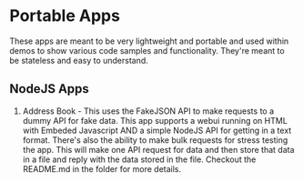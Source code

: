 # Portable Apps
These apps are meant to be very lightweight and portable and used within demos to show various code samples and functionality. They're meant to be stateless and easy to understand.

## NodeJS Apps

1. Address Book - This uses the FakeJSON API to make requests to a dummy API for fake data. This app supports a webui running on HTML with Embeded Javascript AND a simple NodeJS API for getting in a text format. There's also the ability to make bulk requests for stress testing the app. This will make one API request for data and then store that data in a file and reply with the data stored in the file. Checkout the README.md in the folder for more details.